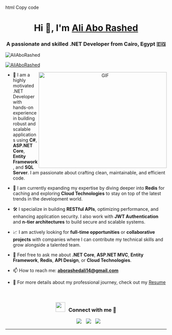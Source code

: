 
html
Copy code
<h1 align="center">Hi 👋, I'm <a href="https://github.com/AliAboRashed" target="blank">Ali Abo Rashed</a></h1>
<h3 align="center">A passionate and skilled .NET Developer from Cairo, Egypt 🇪🇬</h3>

<p align="left"> <img src="https://komarev.com/ghpvc/?username=AliAboRashed&label=Profile%20views&color=0e75b6&style=flat" alt="AliAboRashed" /> </p>

<p align="left"> <a href="https://twitter.com/AliAboRashed" target="blank"><img src="https://img.shields.io/twitter/follow/AliAboRashed?logo=twitter&style=for-the-badge" alt="AliAboRashed" /></a> </p>

<a target="_blank" align="center">
  <img align="right" top="500" height="300" width="400" alt="GIF" src="https://media.giphy.com/media/SWoSkN6DxTszqIKEqv/giphy.gif">
</a>

- 🔭 I am a highly motivated .NET Developer with hands-on experience in building robust and scalable applications using **C#**, **ASP.NET Core**, **Entity Framework**, and **SQL Server**. I am passionate about crafting clean, maintainable, and efficient code.
  
- 🌱 I am currently expanding my expertise by diving deeper into **Redis** for caching and exploring **Cloud Technologies** to stay on top of the latest trends in the development world.

- 🛠 I specialize in building **RESTful APIs**, optimizing performance, and enhancing application security. I also work with **JWT Authentication** and **n-tier architectures** to build secure and scalable systems.

- 📈 I am actively looking for **full-time opportunities** or **collaborative projects** with companies where I can contribute my technical skills and grow alongside a talented team.

- 💬 Feel free to ask me about **.NET Core**, **ASP.NET MVC**, **Entity Framework**, **Redis**, **API Design**, or **Cloud Technologies**.

- 📫 How to reach me: **aborashedali14@gmail.com**

- 📄 For more details about my professional journey, check out my <a href="https://drive.google.com/file/d/1OM9zmbn8RW724ncLoUzLZIVhK0oTIo4Q/view?usp=drive_link" target="blank">Resume</a>
<br/>

<h3 align="center"> <img src="https://media.giphy.com/media/iY8CRBdQXODJSCERIr/giphy.gif" width="30" height="30" style="margin-right: 10px;">Connect with me 🤝 </h3>

<p align="center">

 <div align="center"  class="icons-social" style="margin-left: 10px;">
        <a style="margin-left: 10px;"  target="_blank" href="https://www.linkedin.com/in/ali-abo-rashed/">
			<img src="https://img.icons8.com/doodle/40/000000/linkedin--v2.png"></a>
        <a style="margin-left: 10px;" target="_blank" href="https://github.com/AliAboRashed11">
		<img src="https://img.icons8.com/doodle/40/000000/github--v1.png"></a>
		<a style="margin-left: 10px;" target="_blank" href="https://stackoverflow.com/users/29149969/ali-abo-rashed">
				<img src="https://img.icons8.com/external-tal-revivo-color-tal-revivo/40/000000/external-stack-overflow-is-a-question-and-answer-site-for-professional-logo-color-tal-revivo.png"></a>
		<a style="margin-left: 5px;" target="_blank" href="https://github.com/AliAboRashed/Me.io/blob/master/01AliAboRashedResume.pdf">				
      </div>

</p>


<!-- BLOG-POST-LIST:START -->


<!-- BLOG-POST-LIST:END -->

---
  


<!---
AliAboRashed11/AliAboRashed11 is a ✨ special ✨ repository because its `README.md` (this file) appears on your GitHub profile.
You can click the Preview link to take a look at your changes.
--->
